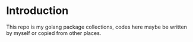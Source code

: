 # Introduction
This repo is my golang package collections, codes here maybe be written by myself or copied from other places.

